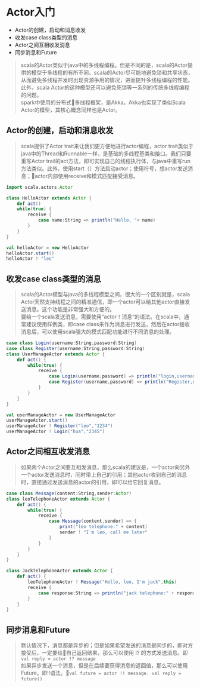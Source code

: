 # Actor入门
* Actor的创建，启动和消息收发
* 收发case class类型的消息
* Actor之间互相收发消息
* 同步消息和Future

>scala的Actor类似于java中的多线程编程。但是不同的是，scala的Actor提供的模型于多线程的有所不同。scala的Actor尽可能地避免锁和共享状态，从而避免多线程并发时出现资源争用的情况，进而提升多线程编程的性能。此外，scala Actor的这种模型还可以避免死锁等一系列的传统多线程编程的问题。<br>spark中使用的分布式多线程框架，是Akka。Akka也实现了类似Scala Actor的模型，其核心概念同样也是Actor。

## Actor的创建，启动和消息收发
>scala提供了Actor trait来让我们更方便地进行actor编程，actor trait类似于java中的Thread和Runnable一样，是基础的多线程基类和接口。我们只要重写Actor trail的act方法，即可实现自己的线程执行体，与java中重写run方法类似。此外，使用start（）方法启动actor；使用符号，想actor发送消息；actor内部使用receive和模式匹配接受消息。
```scala code 
import scala.actors.Actor

class HelloActor extends Actor {
    def act()
    while(true) {
        receive {
            case name:String => println("Hello, "+ name)
        }
    }
}

val helloActor = new HelloActor
helloActor.start()
helloActor ! "leo"
```

## 收发case class类型的消息
>scala的Actor模型与java的多线程模型之间，很大的一个区别就是，scala Actor天然支持线程之间的精准通信，即一个actor可以给其他actor直接发送消息。这个功能是非常强大和方便的。<br>要给一个scala发送消息，需要使用“actor！消息“的语法。在scala中，通常建议使用样例类，即case class来作为消息进行发送，然后在actor接收消息后，可以使用scala强大的模式匹配功能进行不同消息的处理。
``` scala code 
case class Login(username:String,password:String)
case class Register(username:String,password:String)
class UserManageActor extends Actor {
    def act() {
        while(true) {
            receive {
                case Login(username,password) => println("login,username is " + username + "password is " password)
                case Register(username,password) => println("Register,username is " + username + " password is " + password)
            }
        }
    }
}

val userManageActor = new UserManageActor
userManageActor.start()
userManageActor ! Register("leo","1234")
userManageActor ! Login("hua","2345")
```

## Actor之间相互收发消息
>如果两个Actor之间要互相发消息，那么scala的建议是，一个actor向另外一个actor发送消息时，同时带上自己的引用；其他actor收到自己的消息时，直接通过发送消息的actor的引用，即可以给它回复消息。
``` scala code 
case class Message(content:String,sender:Actor)
class leoTelephoneActor extends Actor {
    def act() {
        while(true) {
            receive {
                case Message(content,sender) => {
                    print("leo telephone:" + content)
                    sender ! "I'm leo, call me later"
                }
            }
        }
    }
}

class JackTelephoneActor extends Actor {
    def act() {
        leoTelephoneActor ! Message("Hello, leo, I'm jack",this)
        receive {
            case response:String => println("jack telephone:" + response)
        }
    }
}
```

## 同步消息和Future
>默认情况下，消息都是异步的；但是如果希望发送的消息是同步的，即对方接受后，一定要给自己返回结果，那么可以使用 !?  的方式发送消息。即`val reply = actor !? message`<br>
如果异步发送一个消息，但是在后续要获得消息的返回值，那么可以使用Future。即!!语法。`val future = actor !! message. val reply = future()`
